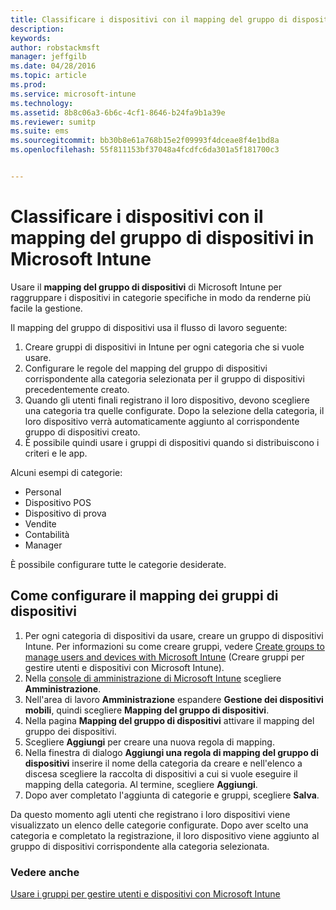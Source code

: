```yaml
---
title: Classificare i dispositivi con il mapping del gruppo di dispositivi | Microsoft Intune
description: 
keywords: 
author: robstackmsft
manager: jeffgilb
ms.date: 04/28/2016
ms.topic: article
ms.prod: 
ms.service: microsoft-intune
ms.technology: 
ms.assetid: 8b8c06a3-6b6c-4cf1-8646-b24fa9b1a39e
ms.reviewer: sumitp
ms.suite: ems
ms.sourcegitcommit: bb30b8e61a768b15e2f09993f4dceae8f4e1bd8a
ms.openlocfilehash: 55f811153bf37048a4fcdfc6da301a5f181700c3


---
```


# Classificare i dispositivi con il mapping del gruppo di dispositivi in Microsoft Intune
Usare il **mapping del gruppo di dispositivi** di Microsoft Intune per raggruppare i dispositivi in categorie specifiche in modo da renderne più facile la gestione. 

Il mapping del gruppo di dispositivi usa il flusso di lavoro seguente:
1. Creare gruppi di dispositivi in Intune per ogni categoria che si vuole usare.
2. Configurare le regole del mapping del gruppo di dispositivi corrispondente alla categoria selezionata per il gruppo di dispositivi precedentemente creato.
3. Quando gli utenti finali registrano il loro dispositivo, devono scegliere una categoria tra quelle configurate. Dopo la selezione della categoria, il loro dispositivo verrà automaticamente aggiunto al corrispondente gruppo di dispositivi creato.
4. È possibile quindi usare i gruppi di dispositivi quando si distribuiscono i criteri e le app.

Alcuni esempi di categorie:
* Personal
* Dispositivo POS
* Dispositivo di prova
* Vendite
* Contabilità
* Manager

È possibile configurare tutte le categorie desiderate.

## Come configurare il mapping dei gruppi di dispositivi
1. Per ogni categoria di dispositivi da usare, creare un gruppo di dispositivi Intune. Per informazioni su come creare gruppi, vedere [Create groups to manage users and devices with Microsoft Intune](use-groups-to-manage-users-and-devices-with-microsoft-intune.md) (Creare gruppi per gestire utenti e dispositivi con Microsoft Intune).
2. Nella [console di amministrazione di Microsoft Intune](https://manage.microsoft.com) scegliere **Amministrazione**.
3. Nell'area di lavoro **Amministrazione** espandere **Gestione dei dispositivi mobili**, quindi scegliere **Mapping del gruppo di dispositivi**.
4. Nella pagina **Mapping del gruppo di dispositivi** attivare il mapping del gruppo dei dispositivi.
5. Scegliere **Aggiungi** per creare una nuova regola di mapping.
6. Nella finestra di dialogo **Aggiungi una regola di mapping del gruppo di dispositivi** inserire il nome della categoria da creare e nell'elenco a discesa scegliere la raccolta di dispositivi a cui si vuole eseguire il mapping della categoria. Al termine, scegliere **Aggiungi**.
7. Dopo aver completato l'aggiunta di categorie e gruppi, scegliere **Salva**.

Da questo momento agli utenti che registrano i loro dispositivi viene visualizzato un elenco delle categorie configurate. Dopo aver scelto una categoria e completato la registrazione, il loro dispositivo viene aggiunto al gruppo di dispositivi corrispondente alla categoria selezionata.

### Vedere anche
[Usare i gruppi per gestire utenti e dispositivi con Microsoft Intune](use-groups-to-manage-users-and-devices-with-microsoft-intune.md)


<!--HONumber=Jul16_HO2-->


